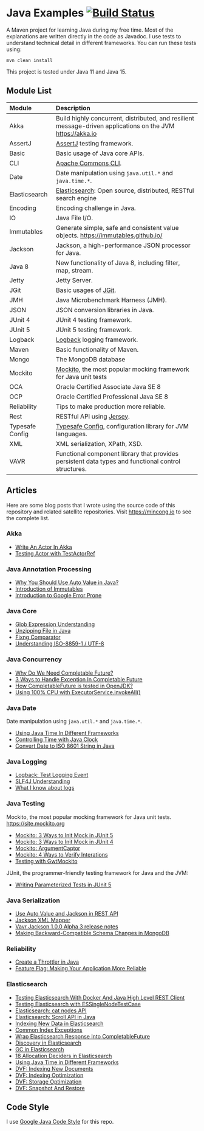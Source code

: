 # Java Examples [![Build Status][actions-img]][actions]

A Maven project for learning Java during my free time. Most of the explanations are
written directly in the code as Javadoc. I use tests to understand technical detail
in different frameworks. You can run these tests using:

    mvn clean install

This project is tested under Java 11 and Java 15.

## Module List

Module | Description
:--- | :---
Akka | Build highly concurrent, distributed, and resilient message-driven applications on the JVM <https://akka.io>
AssertJ | [AssertJ][assertj] testing framework.
Basic | Basic usage of Java core APIs.
CLI | [Apache Commons CLI][commons-cli].
Date | Date manipulation using `java.util.*` and `java.time.*`.
Elasticsearch | [Elasticsearch](https://github.com/elastic/elasticsearch): Open source, distributed, RESTful search engine
Encoding | Encoding challenge in Java.
IO | Java File I/O.
Immutables | Generate simple, safe and consistent value objects. <https://immutables.github.io/>
Jackson | Jackson, a high-performance JSON processor for Java.
Java 8 | New functionality of Java 8, including filter, map, stream.
Jetty | Jetty Server.
JGit | Basic usages of [JGit][jgit].
JMH | Java Microbenchmark Harness (JMH).
JSON | JSON conversion libraries in Java.
JUnit 4 | JUnit 4 testing framework.
JUnit 5 | JUnit 5 testing framework.
Logback | [Logback](http://logback.qos.ch/) logging framework.
Maven | Basic functionality of Maven.
Mongo | The MongoDB database
Mockito | [Mockito](https://site.mockito.org/), the most popular mocking framework for Java unit tests
OCA | Oracle Certified Associate Java SE 8
OCP | Oracle Certified Professional Java SE 8
Reliability | Tips to make production more reliable.
Rest | RESTful API using [Jersey][jersey].
Typesafe Config | [Typesafe Config](https://github.com/lightbend/config), configuration library for JVM languages.
XML | XML serialization, XPath, XSD.
VAVR | Functional component library that provides persistent data types and functional control structures.

## Articles

Here are some blog posts that I wrote using the source code of this repository and related satellite repositories. Visit <https://mincong.io>
to see the complete list.

### Akka

- [Write An Actor In Akka](https://mincong.io/2020/06/20/akka-actor/)
- [Testing Actor with TestActorRef](https://mincong.io/2020/01/08/akka-testing-actor-with-testactorref/)

### Java Annotation Processing

- [Why You Should Use Auto Value in Java?](https://mincong.io/2018/08/21/why-you-should-use-auto-value-in-java/)
- [Introduction of Immutables](https://mincong.io/2020/04/13/introduction-of-immutables/)
- [Introduction to Google Error Prone](https://mincong.io/2020/11/08/google-error-prone/)

### Java Core

- [Glob Expression Understanding](https://mincong.io/2019/04/16/glob-expression-understanding/)
- [Unzipping File in Java](https://mincong.io/2019/10/27/unzipping-file-in-java/)
- [Fixng Comparator](https://mincong.io/2019/07/18/fixing-comparator/)
- [Understanding ISO-8859-1 / UTF-8](https://mincong.io/2019/04/07/understanding-iso-8859-1-and-utf-8/)

### Java Concurrency

- [Why Do We Need Completable Future?](https://mincong.io/2020/06/26/completable-future/)
- [3 Ways to Handle Exception In Completable Future](https://mincong.io/2020/05/30/exception-handling-in-completable-future/)
- [How CompletableFuture is tested in OpenJDK?](https://mincong.io/2020/05/10/completablefuture-test/)
- [Using 100% CPU with ExecutorService.invokeAll()](https://mincong.io/2019/01/29/executorservice-invokeall/)

### Java Date

Date manipulation using `java.util.*` and `java.time.*`.

- [Using Java Time In Different Frameworks](https://mincong.io/2020/10/25/java-time/)
- [Controlling Time with Java Clock](https://mincong.io/2020/05/24/java-clock/)
- [Convert Date to ISO 8601 String in Java](https://mincong.io/2017/02/16/convert-date-to-string-in-java/)

### Java Logging

- [Logback: Test Logging Event](https://mincong.io/2020/02/02/logback-test-logging-event/)
- [SLF4J Understanding](https://mincong.io/2019/03/12/slf4j/)
- [What I know about logs](https://mincong.io/2019/03/05/logs/)

### Java Testing

Mockito, the most popular mocking framework for
Java unit tests. https://site.mockito.org

- [Mockito: 3 Ways to Init Mock in JUnit 5](https://mincong.io/2020/04/19/mockito-junit5)
- [Mockito: 3 Ways to Init Mock in JUnit 4](https://mincong.io/2019/09/13/init-mock)
- [Mockito: ArgumentCaptor](https://mincong.io/2019/12/15/mockito-argument-captor)
- [Mockito: 4 Ways to Verify Interations](https://mincong.io/2019/09/22/mockito-verify)
- [Testing with GwtMockito](https://mincong.io/2019/08/26/testing-with-gwtmockito)

JUnit, the programmer-friendly testing framework for Java and the JVM:

- [Writing Parameterized Tests in JUnit 5](https://mincong.io/2021/01/31/juni5-parameterized-tests/)

### Java Serialization

- [Use Auto Value and Jackson in REST API](https://mincong.io/2018/06/19/auto-value-and-jackson/)
- [Jackson XML Mapper](https://mincong.io/2019/03/19/jackson-xml-mapper/)
- [Vavr Jackson 1.0.0 Alpha 3 release notes](https://mincong.io/2020/07/11/vavr-jackson-1.0.0-alpha-3/)
- [Making Backward-Compatible Schema Changes in MongoDB](https://mincong.io/2021/02/27/mongodb-schema-compatibility/)

### Reliability

- [Create a Throttler in Java](https://mincong.io/2020/11/07/throttler/)
- [Feature Flag: Making Your Application More Reliable](https://mincong.io/2020/11/11/feature-flag/)

### Elasticsearch

- [Testing Elasticsearch With Docker And Java High Level REST Client](https://mincong.io/2020/04/05/testing-elasticsearch-with-docker-and-java-client/)
- [Testing Elasticsearch with ESSingleNodeTestCase](https://mincong.io/2019/11/24/essinglenodetestcase/)
- [Elasticsearch: cat nodes API](https://mincong.io/2020/03/07/elasticsearch-cat-nodes-api/)
- [Elasticsearch: Scroll API in Java](https://mincong.io/2020/01/19/elasticsearch-scroll-api/)
- [Indexing New Data in Elasticsearch](https://mincong.io/2019/12/02/indexing-new-data-in-elasticsearch/)
- [Common Index Exceptions](https://mincong.io/2020/09/13/es-index-exceptions/)
- [Wrap Elasticsearch Response Into CompletableFuture](https://mincong.io/2020/07/26/es-client-completablefuture/)
- [Discovery in Elasticsearch](https://mincong.io/2020/08/22/discovery-in-elasticsearch/)
- [GC in Elasticsearch](https://mincong.io/2020/08/30/gc-in-elasticsearch/)
- [18 Allocation Deciders in Elasticsearch](https://mincong.io/2020/09/27/shard-allocation/)
- [Using Java Time in Different Frameworks](https://mincong.io/2020/10/25/java-time/)
- [DVF: Indexing New Documents](https://mincong.io/2020/12/16/dvf-indexing/)
- [DVF: Indexing Optimization](https://mincong.io/2020/12/17/dvf-indexing-optimization/)
- [DVF: Storage Optimization](https://mincong.io/2020/12/25/dvf-storage-optimization/)
- [DVF: Snapshot And Restore](https://mincong.io/2021/01/10/dvf-snapshot-and-restore/)

## Code Style

I use [Google Java Code Style][style-java] for this repo.

[assertj]: http://joel-costigliola.github.io/assertj/
[bm]: http://byteman.jboss.org
[commons-cli]: https://commons.apache.org/proper/commons-cli/
[jersey]: https://jersey.github.io
[jgit]: https://github.com/eclipse/jgit
[style-java]: https://google.github.io/styleguide/javaguide.html
[actions]: https://github.com/mincong-h/java-examples/actions
[actions-img]: https://github.com/mincong-h/java-examples/workflows/Actions/badge.svg
